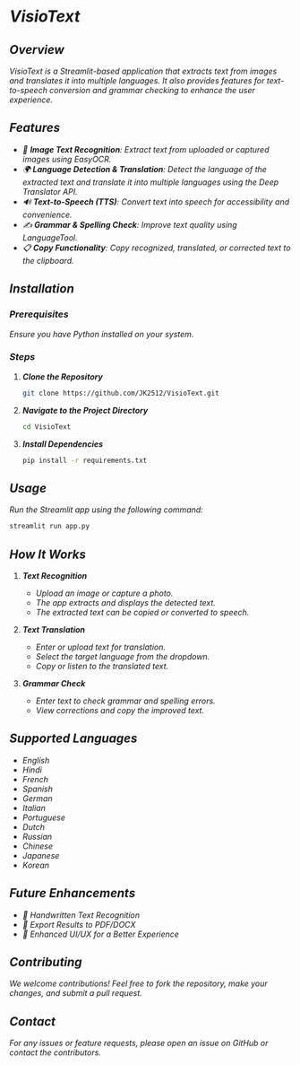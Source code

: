 # *VisioText*

## *Overview*

*VisioText is a Streamlit-based application that extracts text from images and translates it into multiple languages. It also provides features for text-to-speech conversion and grammar checking to enhance the user experience.*

## *Features*

- *📸 ********Image Text Recognition********: Extract text from uploaded or captured images using EasyOCR.*
- *🌍 ********Language Detection & Translation********: Detect the language of the extracted text and translate it into multiple languages using the Deep Translator API.*
- *🔊 ********Text-to-Speech (TTS)********: Convert text into speech for accessibility and convenience.*
- *✍️ ********Grammar & Spelling Check********: Improve text quality using LanguageTool.*
- *📋 ********Copy Functionality********: Copy recognized, translated, or corrected text to the clipboard.*

## *Installation*

### *Prerequisites*

*Ensure you have Python installed on your system.*

### *Steps*

1. ***Clone the Repository***
   ```bash
   git clone https://github.com/JK2512/VisioText.git
   ```
2. ***Navigate to the Project Directory***
   ```bash
   cd VisioText
   ```
3. ***Install Dependencies***
   ```bash
   pip install -r requirements.txt
   ```

## *Usage*

*Run the Streamlit app using the following command:*

```bash
streamlit run app.py
```

## *How It Works*

1. ***Text Recognition***

   - *Upload an image or capture a photo.*
   - *The app extracts and displays the detected text.*
   - *The extracted text can be copied or converted to speech.*

2. ***Text Translation***

   - *Enter or upload text for translation.*
   - *Select the target language from the dropdown.*
   - *Copy or listen to the translated text.*

3. ***Grammar Check***

   - *Enter text to check grammar and spelling errors.*
   - *View corrections and copy the improved text.*

## *Supported Languages*

- *English*
- *Hindi*
- *French*
- *Spanish*
- *German*
- *Italian*
- *Portuguese*
- *Dutch*
- *Russian*
- *Chinese*
- *Japanese*
- *Korean*

## *Future Enhancements*

- *📝 Handwritten Text Recognition*
- *📄 Export Results to PDF/DOCX*
- *🎨 Enhanced UI/UX for a Better Experience*

## *Contributing*

*We welcome contributions! Feel free to fork the repository, make your changes, and submit a pull request.*

## *Contact*

*For any issues or feature requests, please open an issue on GitHub or contact the contributors.*



